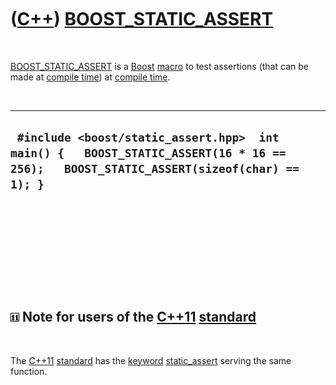 



 

 

 

 

 

([C++](Cpp.htm)) [BOOST\_STATIC\_ASSERT](CppBOOST_STATIC_ASSERT.htm)
====================================================================

 

[BOOST\_STATIC\_ASSERT](CppBOOST_STATIC_ASSERT.htm) is a
[Boost](CppBoost.htm) [macro](CppMacro.htm)[]() to test assertions (that
can be made at [compile time](CppCompileTime.htm)) at [compile
time](CppCompileTime.htm).

 

  ----------------------------------------------------------------------------------------------------------------------------------------
  ` #include <boost/static_assert.hpp>  int main() {   BOOST_STATIC_ASSERT(16 * 16 == 256);   BOOST_STATIC_ASSERT(sizeof(char) == 1); }`
  ----------------------------------------------------------------------------------------------------------------------------------------

 

 

 

 

 

![C++11](PicCpp11.png) Note for users of the [C++11](Cpp11.htm) [standard](CppStandard.htm)
-------------------------------------------------------------------------------------------

 

The [C++11](Cpp11.htm) [standard](CppStandard.htm) has the
[keyword](CppKeyword.htm) [static\_assert](CppStatic_assert.htm) serving
the same function.

 

 

 

 

 





 



